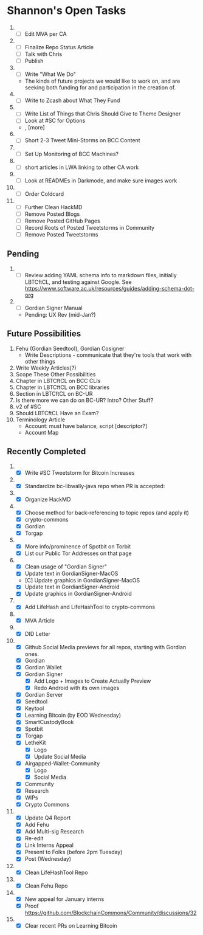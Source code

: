 # Shannon's Open Tasks

1. * [ ] Edit MVA per CA
1. * [ ] Finalize Repo Status Article
   * [ ] Talk with Chris
   * [ ] Publish
1. * [ ] Write "What We Do"
   * The kinds of future projects we would like to work on, and are seeking both funding for and participation in the creation of.
1. * [ ] Write to Zcash about What They Fund
1. * [ ] Write List of Things that Chris Should Give to Theme Designer
   * [ ] Look at #SC for Options
   * <!--posts-->, [more]
1. * [ ] Short 2-3 Tweet Mini-Storms on BCC Content
1. * [ ] Set Up Monitoring of BCC Machines?
1. * [ ] short articles in LWA linking to other CA work
1. * [ ] Look at READMEs in Darkmode, and make sure images work
1. * [ ] Order Coldcard
1. * [ ] Further Clean HackMD
   * [ ] Remove Posted Blogs
   * [ ] Remove Posted GitHub Pages
   * [ ] Record Roots of Posted Tweetstorms in Community
   * [ ] Remove Posted Tweetstorms
   
## Pending

1. * [ ] Review adding YAML schema info to markdown files, initially LBTCftCL, and testing against Google. See https://www.software.ac.uk/resources/guides/adding-schema-dot-org
1. * [ ] Gordian Signer Manual
   * Pending: UX Rev (mid-Jan?)

## Future Possibilities

1. Fehu (Gordian Seedtool), Gordian Cosigner
   * Write Descriptions - communicate that they're tools that work with other things
1. Write Weekly Articles(?)
1. Scope These Other Possibilities
1. Chapter in LBTCftCL on BCC CLIs
1. Chapter in LBTCftCL on BCC libraries
1. Section in LBTCftCL on BC-UR
1. Is there more we can do on BC-UR? Intro? Other Stuff?
1. v2 of #SC
1. Should LBTCftCL Have an Exam?
1. Terminology Article
   * Account: must have balance, script [descriptor?]
   * Account Map

## Recently Completed

1. * [X] Write #SC Tweetstorm for Bitcoin Increases
1. * [X] Standardize bc-libwally-java repo when PR is accepted:
1. * [X] Organize HackMD
1. * [X] Choose method for back-referencing to topic repos (and apply it)
   * [X] crypto-commons
   * [X] Gordian
   * [X] Torgap
1. * [X] More info/prominence of Spotbit on Torbit
   * [X] List our Public Tor Addresses on that page
1. * [X] Clean usage of "Gordian Signer"
   * [X] Update text in GordianSigner-MacOS
   * [C] Update graphics in GordianSigner-MacOS
   * [X] Update text in GordianSigner-Android
   * [X] Update graphics in GordianSigner-Android 
1. * [X] Add LifeHash and LifeHashTool to crypto-commons
1. * [X] MVA Article
1. * [X] DID Letter
1. * [X] Github Social Media previews for all repos, starting with Gordian ones.
   * [X] Gordian
   * [X] Gordian Wallet
   * [X] Gordian Signer
      * [X] Add Logo + Images to Create Actually Preview
      * [X] Redo Android with its own images
   * [X] Gordian Server
   * [X] Seedtool
   * [X] Keytool
   * [X] Learning Bitcoin (by EOD Wednesday)
   * [X] SmartCustodyBook
   * [X] Spotbit
   * [X] Torgap
   * [X] LetheKit
      * [X] Logo
      * [X] Update Social Media
   * [X] Airgapped-Wallet-Community
      * [X] Logo
      * [X] Social Media
   * [X] Community
   * [X] Research
   * [X] WIPs
   * [X] Crypto Commons
1. * [X] Update Q4 Report
   * [X] Add Fehu
   * [X] Add Multi-sig Research
   * [X] Re-edit
   * [X] Link Interns Appeal
   * [X] Present to Folks (before 2pm Tuesday)
   * [X] Post (Wednesday)
1. * [X] Clean LifeHashTool Repo
1. * [X] Clean Fehu Repo
1. * [X] New appeal for January interns
   * [X] Proof https://github.com/BlockchainCommons/Community/discussions/32
1. * [X] Clear recent PRs on Learning Bitcoin
